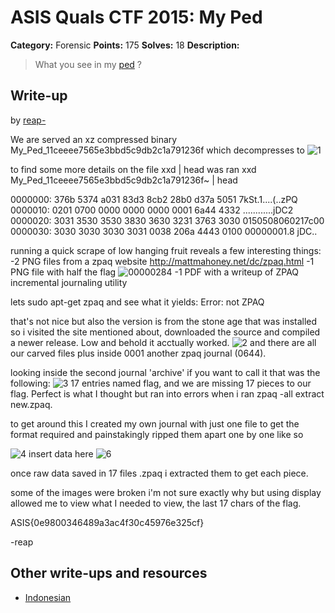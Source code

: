 # ASIS Quals CTF 2015: My Ped

**Category:** Forensic
**Points:** 175
**Solves:** 18
**Description:**

> What you see in my [ped](http://tasks.asis-ctf.ir/My_Ped_11ceeee7565e3bbd5c9db2c1a791236f) ?

## Write-up

by [reap-](https://github.com/reap-)

We are served an xz compressed binary My_Ped_11ceeee7565e3bbd5c9db2c1a791236f which decompresses to
![1](https://cloud.githubusercontent.com/assets/10586902/7574178/4f02afae-f7f9-11e4-9940-bb1300ef57e5.png)

to find some more details on the file xxd | head was ran
xxd My_Ped_11ceeee7565e3bbd5c9db2c1a791236f~ | head

0000000: 376b 5374 a031 83d3 8cb2 28b0 d37a 5051  7kSt.1....(..zPQ
0000010: 0201 0700 0000 0000 0000 0001 6a44 4332  ............jDC2
0000020: 3031 3530 3530 3830 3630 3231 3763 3030  0150508060217c00
0000030: 3030 3030 3030 3031 0038 206a 4443 0100  00000001.8 jDC..

running a quick scrape of low hanging fruit reveals a few interesting things:
-2 PNG files from a zpaq website http://mattmahoney.net/dc/zpaq.html
-1 PNG file with half the flag
![00000284](https://cloud.githubusercontent.com/assets/10586902/7574335/87bd9d3a-f7fa-11e4-884b-9abe07425dc2.png)
-1 PDF with a writeup of ZPAQ incremental journaling utility

lets sudo apt-get zpaq and see what it yields:
Error: not ZPAQ

that's not nice but also the version is from the stone age that was installed so i visited the site mentioned about, downloaded the source and compiled a newer release.  Low and behold it acctually worked.
![2](https://cloud.githubusercontent.com/assets/10586902/7574479/9c984880-f7fb-11e4-9fd4-dbdb89ed580a.png)
and there are all our carved files plus inside 0001 another zpaq journal (0644).

looking inside the second journal 'archive' if you want to call it that was the following:
![3](https://cloud.githubusercontent.com/assets/10586902/7574577/52aa5d52-f7fc-11e4-8bc0-44c6013caadb.png)
17 entries named flag, and we are missing 17 pieces to our flag.  Perfect is what I thought but ran into errors when i ran zpaq -all extract new.zpaq.

to get around this I created my own journal with just one file to get the format required and painstakingly ripped them apart one by one like so

![4](https://cloud.githubusercontent.com/assets/10586902/7574658/e3a15838-f7fc-11e4-92da-52e7092fea99.png)
insert data here
![6](https://cloud.githubusercontent.com/assets/10586902/7574695/3acd5eb8-f7fd-11e4-9f6e-f3d26e3b964d.png)

once raw data saved in 17 files .zpaq i extracted them to get each piece.

some of the images were broken i'm not sure exactly why but using display allowed me to view what I needed to view, the last 17 chars of the flag.

ASIS{0e9800346489a3ac4f30c45976e325cf}

-reap

## Other write-ups and resources

* [Indonesian](https://github.com/rentjongteam/write-ups-2015/tree/master/asis-quals-2015/my-ped)
